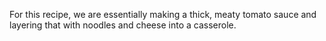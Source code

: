 For this recipe, we are essentially making a thick, meaty tomato sauce and layering that with noodles and cheese into a casserole.